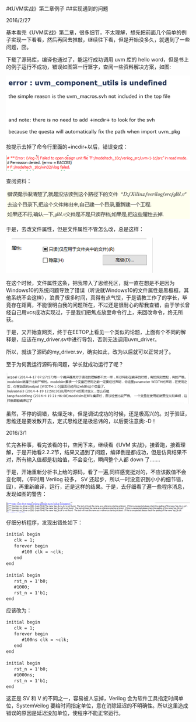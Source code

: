 #《UVM实战》第二章例子
##实现遇到的问题

2016/2/27

基本看完《UVM实战》第二章，很多细节，不太理解，想先把前面几个简单的例子实现一下看看，然后再回去推敲，继续往下看，但是开始没多久，就遇到了一些问题，囧。

下载了源码库，编译也通过了，能运行成功调用 uvm 库的 hello word，但是书上的例子运行不成功，错误如图第一行篮字，查阅一些资料解决方案，如图:

![第一次错误](image/error1.png)

按提示去掉了命令行里面的+incdir+以后，错误变成：

 ![第二次错误](image/error2.png)

查阅资料：

  ![解决方案1](image/explain.png)
  
于是，去改文件属性，但是文件属性不管怎么改，总是这样：
 
  ![现象](image/phenomenon.png)
  
在这个时候，文件属性这条，把我带入了思维死区，就一直在想是不是因为Windows10的系统问题导致了错误（听说就Windows10的文件属性是黑框框，其他系统不会这样），浪费了很多时间，真得有点气馁，于是请教工作了的学长，毕竟存在距离，不能很明白我的问题所在，不过还是很耐心的帮我查错，由于学长曾经自己用vcs成功实现过，于是我们把焦点放至命令行上，来回改命令，终无所获。

于是，又开始查网页，终于在EETOP上看见一个类似的论题，上面有个不同的解释是，应该在my_driver.sv中进行导包，否则无法调用uvm_driver。

所以，就该了源码的my_driver.sv，确实如此，改为以后就可以正常对了。

至于为何我运行源码有问题，学长就成功运行了呢？

  ![原因](image/cause.png)

虽然，不停的调错，枯燥乏味，但是调试成功的时候，还是极高兴的。对于验证，思维还是要发散开去，定式思维还是极忌讳的，以后要注意奥:-D！

2016/3/1

忙完各种事，看完该看的书，空闲下来，继续看《UVM 实战》，接着跑，接着理解，于是开始看2.2.2节，结果又遇到了问题，编译倒是都成功，但是仿真结果不对，所有输入值都是初始值，不会变化，瞬间整个人都 down 了.......

于是，开始重新分析书上给的源码，看了一遍,同样感觉挺对的，不应该数值不会变化啊，（平时用 Verilog 较多， SV 还起步，所以一时没意识到小小的细节错，囧），再重新编译，运行，还是这样的结果。于是，去仔细看了遍一些程序消息，发现如图的警告：

![warning](image/warning.png)

仔细分析程序，发现出错处如下：
```
initial begin
   clk = 1;
   forever begin
      #100 clk = ~clk;
   end
end

initial begin
   rst_n = 1'b0;
   #1000;
   rst_n = 1'b1;
end
```
应该改为：
```
initial begin
   clk = 1;
   forever begin
      #100ns clk = ~clk;
   end
end

initial begin
   rst_n = 1'b0;
   #1000ns;
   rst_n = 1'b1;
end
```

这正是 SV 和 V 的不同之一，容易被人忘掉，Verilog 会为软件工具指定时间单位，SystemVeilog 要给时间指定单位，意在消除延迟的不明确性。所以这里造成错误的原因是延迟没加单位，使程序不能正常运行。
